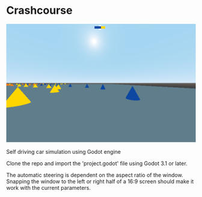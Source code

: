 # Crashcourse

![crashcourse](image.png)

Self driving car simulation using Godot engine

Clone the repo and import the 'project.godot' file using Godot 3.1 or later.

The automatic steering is dependent on the aspect ratio of the window. Snapping the window to the left or right half of a 16:9 screen should make it work with the current parameters.
